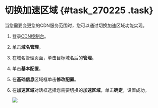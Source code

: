 # 切换加速区域 {#task_270225 .task}

当您需要变更您的CDN服务范围时，您可以通过切换加速区域功能实现。

1.  登录[CDN控制台](https://cdnnext.console.aliyun.com)。
2.  单击**域名管理**。
3.  在域名管理页面，单击目标域名后的**管理**。
4.  单击**基本配置**。
5.  在**基础信息**区域框单击**修改配置**。
6.  在**加速区域**对话框选择您需要切换的**加速区域**，单击**确定**，设置成功。 

    ![](http://static-aliyun-doc.oss-cn-hangzhou.aliyuncs.com/assets/img/223009/155861628847753_zh-CN.png)


